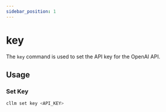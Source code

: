 ```yaml
---
sidebar_position: 1
---
```


# key

The `key` command is used to set the API key for the OpenAI API.

## Usage

### Set Key
```bash
cllm set key <API_KEY>
```